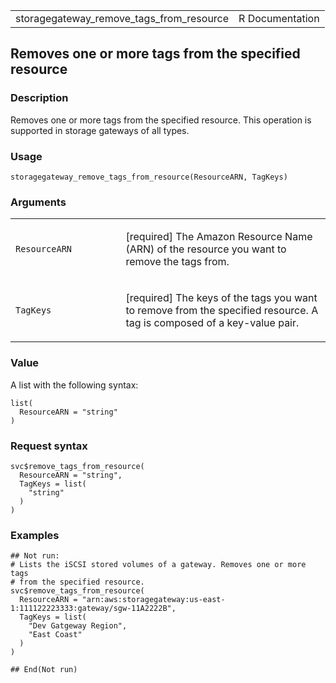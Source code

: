 <table style="width: 100%;">
<tbody>
<tr class="odd">
<td>storagegateway_remove_tags_from_resource</td>
<td style="text-align: right;">R Documentation</td>
</tr>
</tbody>
</table>

## Removes one or more tags from the specified resource

### Description

Removes one or more tags from the specified resource. This operation is
supported in storage gateways of all types.

### Usage

    storagegateway_remove_tags_from_resource(ResourceARN, TagKeys)

### Arguments

<table>
<colgroup>
<col style="width: 35%" />
<col style="width: 65%" />
</colgroup>
<tbody>
<tr class="odd">
<td><code
id="storagegateway_remove_tags_from_resource_:_ResourceARN">ResourceARN</code></td>
<td><p>[required] The Amazon Resource Name (ARN) of the resource you
want to remove the tags from.</p></td>
</tr>
<tr class="even">
<td><code
id="storagegateway_remove_tags_from_resource_:_TagKeys">TagKeys</code></td>
<td><p>[required] The keys of the tags you want to remove from the
specified resource. A tag is composed of a key-value pair.</p></td>
</tr>
</tbody>
</table>

### Value

A list with the following syntax:

    list(
      ResourceARN = "string"
    )

### Request syntax

    svc$remove_tags_from_resource(
      ResourceARN = "string",
      TagKeys = list(
        "string"
      )
    )

### Examples

    ## Not run: 
    # Lists the iSCSI stored volumes of a gateway. Removes one or more tags
    # from the specified resource.
    svc$remove_tags_from_resource(
      ResourceARN = "arn:aws:storagegateway:us-east-1:111122223333:gateway/sgw-11A2222B",
      TagKeys = list(
        "Dev Gatgeway Region",
        "East Coast"
      )
    )

    ## End(Not run)

